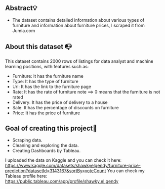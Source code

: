 ## Abstract💡
* The dataset contains detailed information about various types of furniture and information about furniture prices, I scraped it from Jumia.com

## About this dataset 📭
This dataset contains 2000 rows of listings for data analyst and machine learning positions, with features such as:

- Furniture: It has the furniture name
- Type: It has the type of furniture
- Url: It has the link to the furniture page
- Rate: It has the rate of furniture
note ==&gt; 0 means that the furniture is not rated
- Delivery: It has the price of delivery to a house
- Sale: It has the percentage of discounts on furniture
- Price: It has the price of furniture


## Goal of creating this project🎯

* Scraping data.
* Cleaning and exploring the data.
* Creating Dashboards by Tableau.



I uploaded the data on Kaggle and you can check it here: https://www.kaggle.com/datasets/shawkyelgendy/furniture-price-prediction?datasetId=3143167&sortBy=voteCount
You can check my Tableau profile here: https://public.tableau.com/app/profile/shawky.el.gendy 
